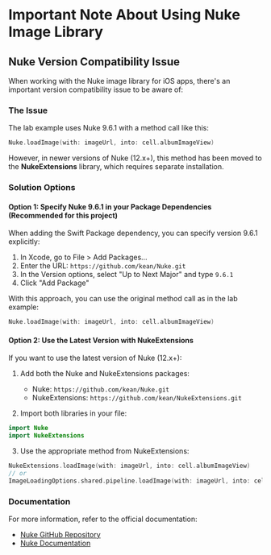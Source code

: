 # Important Note About Using Nuke Image Library

## Nuke Version Compatibility Issue

When working with the Nuke image library for iOS apps, there's an important version compatibility issue to be aware of:

### The Issue

The lab example uses Nuke 9.6.1 with a method call like this:
```swift
Nuke.loadImage(with: imageUrl, into: cell.albumImageView)
```

However, in newer versions of Nuke (12.x+), this method has been moved to the **NukeExtensions** library, which requires separate installation.

### Solution Options

#### Option 1: Specify Nuke 9.6.1 in your Package Dependencies (Recommended for this project)

When adding the Swift Package dependency, you can specify version 9.6.1 explicitly:

1. In Xcode, go to File > Add Packages...
2. Enter the URL: `https://github.com/kean/Nuke.git`
3. In the Version options, select "Up to Next Major" and type `9.6.1`
4. Click "Add Package"

With this approach, you can use the original method call as in the lab example:
```swift
Nuke.loadImage(with: imageUrl, into: cell.albumImageView)
```

#### Option 2: Use the Latest Version with NukeExtensions

If you want to use the latest version of Nuke (12.x+):

1. Add both the Nuke and NukeExtensions packages:
   - Nuke: `https://github.com/kean/Nuke.git`
   - NukeExtensions: `https://github.com/kean/NukeExtensions.git`

2. Import both libraries in your file:
```swift
import Nuke
import NukeExtensions
```

3. Use the appropriate method from NukeExtensions:
```swift
NukeExtensions.loadImage(with: imageUrl, into: cell.albumImageView)
// or
ImageLoadingOptions.shared.pipeline.loadImage(with: imageUrl, into: cell.albumImageView)
```

### Documentation

For more information, refer to the official documentation:
- [Nuke GitHub Repository](https://github.com/kean/Nuke)
- [Nuke Documentation](https://kean.blog/nuke/guides/welcome) 